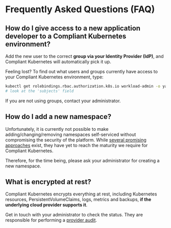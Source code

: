 Frequently Asked Questions (FAQ)
================================

## How do I give access to a new application developer to a Compliant Kubernetes environment?

Add the new user to the correct **group via your Identity Provider (IdP)**, and Compliant Kubernetes will automatically pick it up.

Feeling lost? To find out what users and groups currently have access to your Compliant Kubernetes environment, type:

```bash
kubectl get rolebindings.rbac.authorization.k8s.io workload-admin -o yaml
# look at the 'subjects' field
```

If you are not using groups, contact your administrator.

## How do I add a new namespace?

Unfortunately, it is currently not possible to make adding/changing/removing namespaces self-serviced without compromising the security of the platform. While [several promising approaches](https://kubernetes.io/blog/2020/08/14/introducing-hierarchical-namespaces/) exist, they have yet to reach the maturity we require for Compliant Kubernetes.

Therefore, for the time being, please ask your administrator for creating a new namespace.

## What is encrypted at rest?

Compliant Kubernetes encrypts everything at rest, including Kubernetes resources, PersistentVolumeClaims, logs, metrics and backups, **if the underlying cloud provider supports it**.

Get in touch with your administrator to check the status. They are responsible for performing a [provider audit](/compliantkubernetes/operator-manual/provider-audit).

